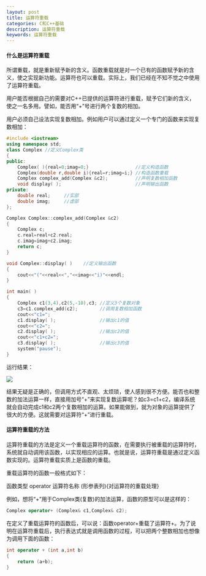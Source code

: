 ```yaml
---
layout: post
title: 运算符重载
categories: C和C++基础
description: 运算符重载
keywords: 运算符重载
---
```


#### 什么是运算符重载

所谓重载，就是重新赋予新的含义。函数重载就是对一个已有的函数赋予新的含义，使之实现新功能。运算符也可以重载。实际上，我们已经在不知不觉之中使用了运算符重载。

用户能否根据自己的需要对C++已提供的运算符进行重载，赋予它们新的含义，使之一名多用。譬如，能否用“+”号进行两个复数的相加。

用户必须自己设法实现复数相加。例如用户可以通过定义一个专门的函数来实现复数相加：

```cpp
#include <iostream>
using namespace std;
class Complex //定义Complex类
{
public:
	Complex( ){real=0;imag=0;}                 //定义构造函数
	Complex(double r,double i){real=r;imag=i;} //构造函数重载
	Complex complex_add(Complex &c2);          //声明复数相加函数
	void display( );                           //声明输出函数
private:
	double real;     //实部
	double imag;     //虚部
};

Complex Complex::complex_add(Complex &c2)
{
	Complex c;
	c.real=real+c2.real;
	c.imag=imag+c2.imag;
	return c;
}

void Complex::display( )    //定义输出函数
{
	cout<<"("<<real<<","<<imag<<"i)"<<endl;
}

int main( )
{
	Complex c1(3,4),c2(5,-10),c3; //定义3个复数对象
	c3=c1.complex_add(c2);        //调用复数相加函数
	cout<<"c1="; 
	c1.display( );                //输出c1的值
	cout<<"c2="; 
	c2.display( );                //输出c2的值
	cout<<"c1+c2="; 
	c3.display( );                //输出c3的值
	system("pause");
}
```

运行结果：

![](/images/posts/Cpoint/30.png)

结果无疑是正确的，但调用方式不直观、太烦琐，使人感到很不方便。能否也和整数的加法运算一样，直接用加号“+”来实现复数运算呢？如c3=c1+c2，编译系统就会自动完成c1和c2两个复数相加的运算。如果能做到，就为对象的运算提供了很大的方便。这就需要对运算符“+”进行重载。

#### 运算符重载的方法

运算符重载的方法是定义一个重载运算符的函数，在需要执行被重载的运算符时，系统就自动调用该函数，以实现相应的运算。也就是说，运算符重载是通过定义函数实现的。运算符重载实质上是函数的重载。

重载运算符的函数一般格式如下：

函数类型 operator 运算符名称 (形参表列){对运算符的重载处理}

例如，想将“+”用于Complex类(复数)的加法运算，函数的原型可以是这样的：

```cpp
Complex operator+ (Complex& c1,Complex& c2);
```

在定义了重载运算符的函数后，可以说：函数operator+重载了运算符+。为了说明在运算符重载后，执行表达式就是调用函数的过程，可以把两个整数相加也想像为调用下面的函数：

```cpp
int operator + (int a,int b)
{
	return (a+b);
}
````

```cpp

```